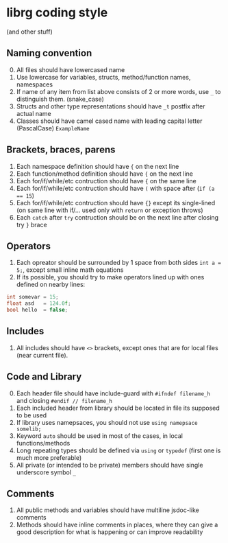 # librg coding style

(and other stuff)

## Naming convention

0. All files should have lowercased name
1. Use lowercase for variables, structs, method/function names, namespaces
2. If name of any item from list above consists of 2 or more words, use `_` to distinguish them. (snake_case)
3. Structs and other type representations should have `_t` postfix after actual name
4. Classes should have camel cased name with leading capital letter (PascalCase) `ExampleName`

## Brackets, braces, parens

1. Each namespace definition should have `{` on the next line
2. Each function/method definition should have `{` on the next line
3. Each for/if/while/etc contruction should have `{` on the same line
4. Each for/if/while/etc contruction should have `(` with space after (`if (a == 15`)
5. Each for/if/while/etc contruction should have `{}` except its single-lined (on same line with if/... used only with `return` or exception throws)
6. Each `catch` after `try` contruction should be on the next line after closing try `}` brace

## Operators

1. Each opreator should be surrounded by 1 space from both sides `int a = 5;`, except small inline math equations
2. If its possible, you should try to make operators lined up with ones defined on nearby lines:

```cpp
int somevar = 15;
float asd   = 124.0f;
bool hello  = false;
```

## Includes

1. All includes should have `<>` brackets, except ones that are for local files (near current file).

## Code and Library

0. Each header file should have include-guard with `#ifndef filename_h` and closing `#endif // filename_h`
1. Each included header from library should be located in file its supposed to be used
2. If library uses namepsaces, you should not use `using namepsace somelib;`
3. Keyword `auto` should be used in most of the cases, in local functions/methods
4. Long repeating types should be defined via `using` or `typedef` (first one is much more preferable)
5. All private (or intended to be private) members should have single underscore symbol `_`

## Comments

1. All public methods and variables should have multiline jsdoc-like comments
2. Methods should have inline comments in places, where they can give a good description for what is happening or can improve readability
